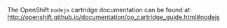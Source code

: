 The OpenShift `nodejs` cartridge documentation can be found at:
http://openshift.github.io/documentation/oo_cartridge_guide.html#nodejs
